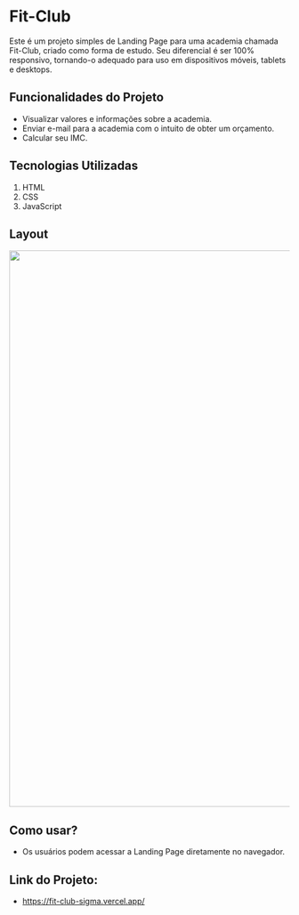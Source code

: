 # Fit-Club

<p>
Este é um projeto simples de Landing Page para uma academia chamada Fit-Club, criado como forma de estudo. Seu diferencial é ser 100% responsivo, tornando-o adequado para uso em dispositivos móveis, tablets e desktops.
</p>

## Funcionalidades do Projeto
- Visualizar valores e informações sobre a academia.
- Enviar e-mail para a academia com o intuito de obter um orçamento.
- Calcular seu IMC.

## Tecnologias Utilizadas
1. HTML
2. CSS
3. JavaScript

## Layout
<div align="center">
  <img src="https://github.com/Jotta-gab/Fit-Club-Project/assets/134981382/f3cb0674-50ab-44b1-b8c6-666393defb23" width="1000px"/> 

</div>

## Como usar?
- Os usuários podem acessar a Landing Page diretamente no navegador.

## Link do Projeto:
- https://fit-club-sigma.vercel.app/
